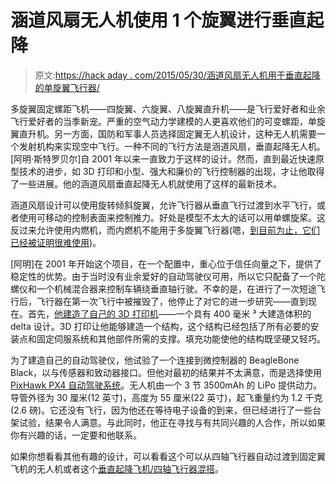 # 涵道风扇无人机使用 1 个旋翼进行垂直起降

> 原文:[https://hack aday . com/2015/05/30/涵道风扇无人机用于垂直起降的单旋翼飞行器/](https://hackaday.com/2015/05/30/ducted-fan-drone-uses-1-rotor-for-vtol/)

多旋翼固定螺距飞机——四旋翼、六旋翼、八旋翼直升机——是飞行爱好者和业余飞行爱好者的当季新宠。严重的空气动力学建模的人更喜欢他们的可变螺距，单旋翼直升机。另一方面，国防和军事人员选择固定翼无人机设计，这种无人机需要一个发射机构来实现空中飞行。一种不同的飞行方法是涵道风扇，垂直起降无人机。[阿明·斯特罗贝尔]自 2001 年以来一直致力于这样的设计。然而，直到最近快速原型技术的进步，如 3D 打印和小型、强大和廉价的飞行控制器的出现，才让他取得了一些进展。他的涵道风扇垂直起降无人机就使用了这样的最新技术。

涵道风扇设计可以使用旋转倾斜旋翼，允许飞行器从垂直飞行过渡到水平飞行，或者使用可移动的控制表面来控制推力。好处是模型不太大的话可以用单螺旋桨。这反过来允许使用内燃机，而内燃机不能用于多旋翼飞行器(嗯，[到目前为止，它们已经被证明很难使用](https://hackaday.io/project/1230-goliath-a-gas-powered-quadcopter))。

[阿明]在 2001 年开始这个项目，在一个配置中，重心位于信任向量之下，提供了稳定性的优势。由于当时没有业余爱好的自动驾驶仪可用，所以它只配备了一个陀螺仪和一个机械混合器来控制车辆绕垂直轴行驶。不幸的是，在进行了一次短途飞行后，飞行器在第一次飞行中被摧毁了，他停止了对它的进一步研究——直到现在。首先，[他建造了自己的 3D 打印机](http://arminstrobel.com/2014/10/28/3d-printer/)——一个具有 400 毫米 ³ 大建造体积的 delta 设计。3D 打印让他能够建造一个结构，这个结构已经包括了所有必要的安装点和固定伺服系统和其他部件所需的支撑。填充功能使他的结构既坚硬又轻巧。

为了建造自己的自动驾驶仪，他试验了一个连接到微控制器的 BeagleBone Black，以与传感器和致动器接口。但他对最初的结果并不太满意，而是选择使用 [PixHawk PX4 自动驾驶系统](https://pixhawk.org/choice)。无人机由一个 3 节 3500mAh 的 LiPo 提供动力。导管外径为 30 厘米(12 英寸)，高度为 55 厘米(22 英寸)，起飞重量约为 1.2 千克(2.6 磅)。它还没有飞行，因为他还在等待电子设备的到来，但已经进行了一些台架试验，结果令人满意。与此同时，他正在寻找与有共同兴趣的人合作，所以如果你有兴趣的话，一定要和他联系。

如果你想看看其他有趣的设计，可以看看这个可以从四轴飞行器自动过渡到固定翼飞机的无人机或者这个[垂直起降飞机/四轴飞行器混搭](http://hackaday.com/2011/08/07/vtol-airplane-quadracopter-mashup/)。